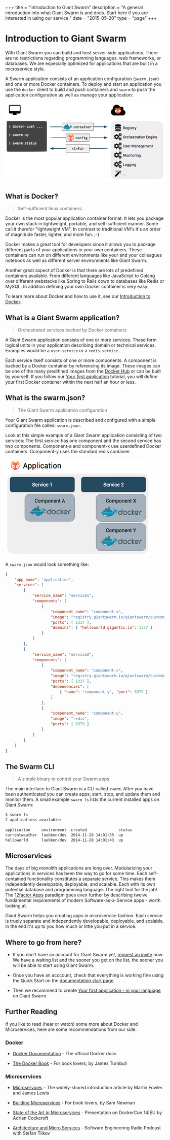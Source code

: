 +++
title = "Introduction to Giant Swarm"
description = "A general introduction into what Giant Swarm is and does. Start here if you are interested in using our service."
date = "2015-05-20"
type = "page"
+++

# Introduction to Giant Swarm

With Giant Swarm you can build and host server-side applications. There are no restrictions regarding programming languages, web frameworks, or databases. We are especially optimized for applications that are built in a microservice style.

A Swarm application consists of an application configuration (`swarm.json`) and one or more Docker containers. To deploy and start an application you use the `docker` client to build and push containers and `swarm` to push the application configuration as well as manage your application:

![](/img/overview.png)

## What is Docker?

> Self-sufficient linux containers.
 
Docker is the most popular application container format. It lets you package your own stack in lightweight, portable, and self-sufficient manner. Some call it therefor "lightweight VM". In contrast to traditional VM's it's an order of magnitude faster, lighter, and more fun. ;-)

Docker makes a great tool for developers since it allows you to package different parts of your applications in your own containers. These containers can run on different environments like your and your colleagues notebook as well as different server environments like Giant Swarm.

Another great aspect of Docker is that there are lots of predefined containers available. From different languages like JavaScript to Golang over different webstacks like Spring to Rails down to databases like Redis or MySQL. In addition defining your own Docker container is very easy.

To learn more about Docker and how to use it, see our [Introduction to Docker](/guides/introduction-to-docker/).

## What is a Giant Swarm application?

> Orchestrated services backed by Docker containers

A Giant Swarm application consists of one or more services. These form logical units in your application describing domain or technical services. Examples would be a `user-service` or a `redis-service.` 

Each service itself consists of one or more components. A component is backed by a Docker container by referencing its image. These images can be one of the many predifined images from the [Docker Hub](https://registry.hub.docker.com/) or can be built by yourself. If you follow our [Your first application](/guides/your-first-application/) tutorial, you will define your first Docker container within the next half an hour or less.

## What is the swarm.json?

> The Giant Swarm application configuration

Your Giant Swarm application is described and configured with a simple configuration file called: `swarm.json`. 

Look at this simple example of a Giant Swarm application consisting of two services: The first service has one component and the second service has two components. Component-a and component-x use userdefined Docker containers. Component-y uses the standard redis container.

![](/img/overview-app-service-component.png)

A `swarm.json` would look something like:

```json
{
    "app_name": "application",
    "services": [
        {
            "service_name": "service1",
            "components": [
                {
                    "component_name": "component-a",
                    "image": "registry.giantswarm.io/giantswarm/customimage",
                    "ports": [ 1337 ],
                    "domains": { "helloworld.gigantic.io": 1337 }
                }
            ]
        },
        {
            "service_name": "service2",
            "components": [
                {
                    "component_name": "component-x",
                    "image": "registry.giantswarm.io/giantswarm/customimage",
                    "ports": [ 1337 ],
                    "dependencies": [
                        { "name": "component-y", "port": 6379 }
                    ]                
                },
                {
                    "component_name": "component-y",
                    "image": "redis",
                    "ports": [ 6379 ]
                }
            ]
        }
    ]
}
```

## The Swarm CLI

> A simple binary to control your Swarm apps

The main interface to Giant Swarm is a CLI called `swarm`. After you have been authenticated you can create apps; start, stop, and update them and monitor them. A small example `swarm ls` lists the current installed apps on Giant Swarm:  

```nohighlight
$ swarm ls
2 applications available:

application     environment  created              status
currentweather  luebken/dev  2014-11-28 14:01:35  up
helloworld      luebken/dev  2014-11-28 14:01:43  up
```

## Microservices

The days of big monolith applications are long over. Modularizing your applications in services has been the way to go for some time. Each self-contained functionality constitutes a separate service. This makes them independently developable, deployable, and scalable. Each with its own potential database and programming language. The right tool for the job! The [12factor Apps](http://12factor.net/) paradigm goes even further by describing twelve fundamental requirements of modern Software-as-a-Service apps - worth looking at.

Giant Swarm helps you creating apps in microservice fashion. Each service is truely separate and independently developable, deployable, and scalable. In the end it's up to you how much or little you put in a service.

## Where to go from here?

* If you don't have an account for Giant Swarm yet, [request an invite](https://giantswarm.io/) now. We have a waiting list and the sooner you get on the list, the sooner you will be able to start using Giant Swarm.

* Once you have an acccount, check that everything is working fine using the Quick Start on the [documentation start page](/).

* Then we recommend to create [Your first application - in your language](/guides/your-first-application/) on Giant Swarm.

## Further Reading

If you like to read (hear or watch) some more about Docker and Microservices, here are some recommendations from our side.

### Docker

* [Docker Documentation](https://docs.docker.com/) - The official Docker docs

* [The Docker Book](http://www.dockerbook.com/) - For book lovers, by James Turnbull

### Microservices

* [Microservices](http://martinfowler.com/articles/microservices.html) - The widely-shared introduction article by Martin Fowler and James Lewis

* [Building Microservices](http://shop.oreilly.com/product/0636920033158.do) - For book lovers, by Sam Newman

* [State of the Art in Microservices](https://www.youtube.com/watch?v=nMTaS07i3jk) - Presentation on DockerCon 14|EU by Adrian Cockcroft

* [Architecture and Micro Services](https://www.innoq.com/de/links/microservices-se-radio/) - Software Engineering Radio Podcast with Stefan Tilkov